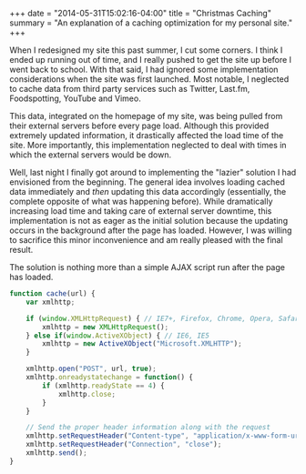 +++
date = "2014-05-31T15:02:16-04:00"
title = "Christmas Caching"
summary = "An explanation of a caching optimization for my personal site."
+++

When I redesigned my site this past summer, I cut some corners. I think I ended up running out of time, and I really pushed to get the site up before I went back to school. With that said, I had ignored some implementation considerations when the site was first launched. Most notable, I neglected to cache data from third party services such as Twitter, Last.fm, Foodspotting, YouTube and Vimeo.

This data, integrated on the homepage of my site, was being pulled from their external servers before every page load. Although this provided extremely updated information, it drastically affected the load time of the site. More importantly, this implementation neglected to deal with times in which the external servers would be down.

Well, last night I finally got around to implementing the "lazier" solution I had envisioned from the beginning. The general idea involves loading cached data immediately and _then_ updating this data accordingly (essentially, the complete opposite of what was happening before). While dramatically increasing load time and taking care of external server downtime, this implementation is not as eager as the initial solution because the updating occurs in the background after the page has loaded. However, I was willing to sacrifice this minor inconvenience and am really pleased with the final result.

The solution is nothing more than a simple AJAX script run after the page has loaded.

```js
function cache(url) {
    var xmlhttp;

    if (window.XMLHttpRequest) { // IE7+, Firefox, Chrome, Opera, Safari
        xmlhttp = new XMLHttpRequest();
    } else if(window.ActiveXObject) { // IE6, IE5
        xmlhttp = new ActiveXObject("Microsoft.XMLHTTP");
    }

    xmlhttp.open("POST", url, true);
    xmlhttp.onreadystatechange = function() {
        if (xmlhttp.readyState == 4) {
            xmlhttp.close;
        }
    }

    // Send the proper header information along with the request
    xmlhttp.setRequestHeader("Content-type", "application/x-www-form-urlencoded");
    xmlhttp.setRequestHeader("Connection", "close");
    xmlhttp.send();
}
```
